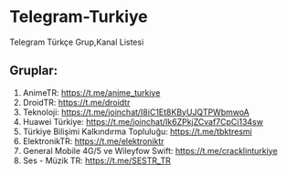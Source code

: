 # Telegram-Turkiye
Telegram Türkçe Grup,Kanal Listesi

## Gruplar:

1. AnimeTR: https://t.me/anime_turkiye
2. DroidTR: https://t.me/droidtr
3. Teknoloji: https://t.me/joinchat/I8iC1Et8KByUJQTPWbmwoA
4. Huawei Türkiye: https://t.me/joinchat/Ik6ZPkjZCvaf7CpCi134sw
5. Türkiye Bilişimi Kalkındırma Topluluğu: https://t.me/tbktresmi
6. ElektronikTR: https://t.me/elektroniktr
7. General Mobile 4G/5 ve Wileyfow Swift: https://t.me/cracklinturkiye
8. Ses - Müzik TR: https://t.me/SESTR_TR
